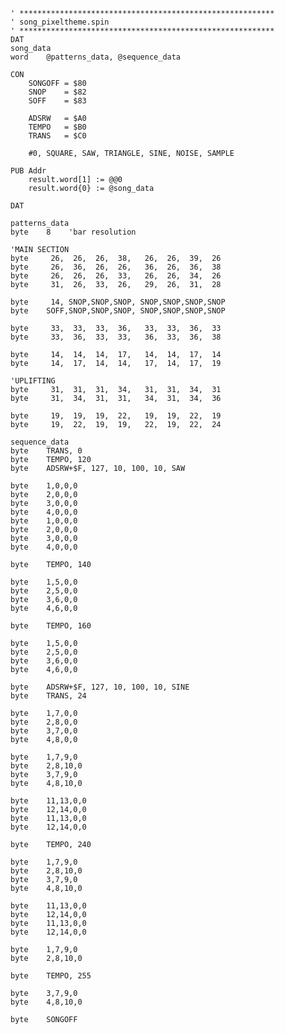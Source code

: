 
    ' *********************************************************
    ' song_pixeltheme.spin
    ' *********************************************************
    DAT
    song_data
    word    @patterns_data, @sequence_data

    CON
        SONGOFF = $80
        SNOP    = $82
        SOFF    = $83

        ADSRW   = $A0
        TEMPO   = $B0
        TRANS   = $C0

        #0, SQUARE, SAW, TRIANGLE, SINE, NOISE, SAMPLE

    PUB Addr
        result.word[1] := @@0
        result.word{0} := @song_data

    DAT

    patterns_data
    byte    8    'bar resolution

    'MAIN SECTION
    byte     26,  26,  26,  38,   26,  26,  39,  26
    byte     26,  36,  26,  26,   36,  26,  36,  38
    byte     26,  26,  26,  33,   26,  26,  34,  26
    byte     31,  26,  33,  26,   29,  26,  31,  28

    byte     14, SNOP,SNOP,SNOP, SNOP,SNOP,SNOP,SNOP
    byte    SOFF,SNOP,SNOP,SNOP, SNOP,SNOP,SNOP,SNOP

    byte     33,  33,  33,  36,   33,  33,  36,  33
    byte     33,  36,  33,  33,   36,  33,  36,  38

    byte     14,  14,  14,  17,   14,  14,  17,  14
    byte     14,  17,  14,  14,   17,  14,  17,  19

    'UPLIFTING
    byte     31,  31,  31,  34,   31,  31,  34,  31
    byte     31,  34,  31,  31,   34,  31,  34,  36

    byte     19,  19,  19,  22,   19,  19,  22,  19
    byte     19,  22,  19,  19,   22,  19,  22,  24

    sequence_data
    byte    TRANS, 0
    byte    TEMPO, 120
    byte    ADSRW+$F, 127, 10, 100, 10, SAW

    byte    1,0,0,0
    byte    2,0,0,0
    byte    3,0,0,0
    byte    4,0,0,0
    byte    1,0,0,0
    byte    2,0,0,0
    byte    3,0,0,0
    byte    4,0,0,0

    byte    TEMPO, 140

    byte    1,5,0,0
    byte    2,5,0,0
    byte    3,6,0,0
    byte    4,6,0,0

    byte    TEMPO, 160

    byte    1,5,0,0
    byte    2,5,0,0
    byte    3,6,0,0
    byte    4,6,0,0

    byte    ADSRW+$F, 127, 10, 100, 10, SINE
    byte    TRANS, 24

    byte    1,7,0,0
    byte    2,8,0,0
    byte    3,7,0,0
    byte    4,8,0,0

    byte    1,7,9,0
    byte    2,8,10,0
    byte    3,7,9,0
    byte    4,8,10,0

    byte    11,13,0,0
    byte    12,14,0,0
    byte    11,13,0,0
    byte    12,14,0,0

    byte    TEMPO, 240

    byte    1,7,9,0
    byte    2,8,10,0
    byte    3,7,9,0
    byte    4,8,10,0

    byte    11,13,0,0
    byte    12,14,0,0
    byte    11,13,0,0
    byte    12,14,0,0

    byte    1,7,9,0
    byte    2,8,10,0

    byte    TEMPO, 255

    byte    3,7,9,0
    byte    4,8,10,0

    byte    SONGOFF

